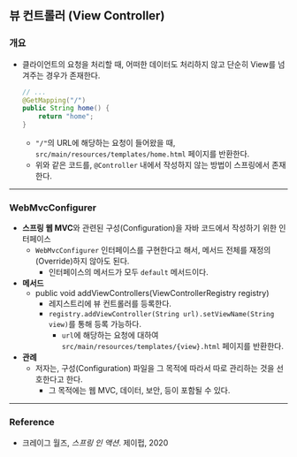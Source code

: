 ## 뷰 컨트롤러 (View Controller)

### 개요

- 클라이언트의 요청을 처리할 때, 어떠한 데이터도 처리하지 않고 단순히 View를 넘겨주는 경우가 존재한다. 

  ```java
  // ...
  @GetMapping("/")
  public String home() {
      return "home";
  }
  ```

  - `"/"`의 URL에 해당하는 요청이 들어왔을 때, `src/main/resources/templates/home.html` 페이지를 반환한다. 
  - 위와 같은 코드를, `@Controller` 내에서 작성하지 않는 방법이 스프링에서 존재한다. 

---

### WebMvcConfigurer

- **스프링 웹 MVC**와 관련된 구성(Configuration)을 자바 코드에서 작성하기 위한 인터페이스
  - `WebMvcConfigurer` 인터페이스를 구현한다고 해서, 메서드 전체를 재정의(Override)하지 않아도 된다. 
    - 인터페이스의 메서드가 모두 `default` 메서드이다. 
- **메서드**
  - public void addViewControllers(ViewControllerRegistry registry)
    - 레지스트리에 뷰 컨트롤러를 등록한다. 
    - `registry.addViewController(String url).setViewName(String view)`를 통해 등록 가능하다. 
      - `url`에 해당하는 요청에 대하여 `src/main/resources/templates/{view}.html` 페이지를 반환한다. 
- **관례**
  - 저자는, 구성(Configuration) 파일을 그 목적에 따라서 따로 관리하는 것을 선호한다고 한다. 
    - 그 목적에는 웹 MVC, 데이터, 보안, 등이 포함될 수 있다. 

---

### Reference

- 크레이그 월즈, *스프링 인 액션*. 제이펍, 2020